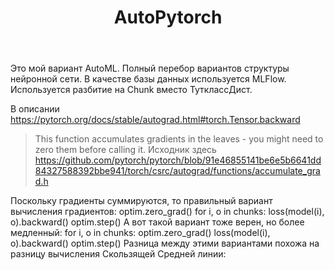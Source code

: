 ﻿---
pgtitle: AutoPytorch
title: AutoPytorch
description: Обмен данными между MQL и Python через заранее созданные функции.
---
Это мой вариант AutoML.
Полный перебор вариантов структуры нейронной сети.
В качестве базы данных используется MLFlow.
Используется разбитие на Chunk вместо ТутклассДист.

В описании https://pytorch.org/docs/stable/autograd.html#torch.Tensor.backward
> This function accumulates gradients in the leaves - you might need to zero them before calling it.
Исходник здесь
https://github.com/pytorch/pytorch/blob/91e46855141be6e5b6641dd84327588392bbe941/torch/csrc/autograd/functions/accumulate_grad.h

Поскольку градиенты суммируются, то правильный вариант вычисления градиентов: 
optim.zero_grad()
for i, o in chunks:
	loss(model(i), o).backward()
optim.step()
А вот такой вариант тоже верен, но более медленный:
for i, o in chunks:
	optim.zero_grad()
	loss(model(i), o).backward()
	optim.step()
Разница между этими вариантами похожа на разницу вычисления Скользящей Средней линии:
